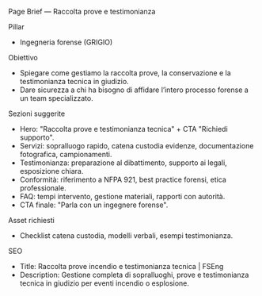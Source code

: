 Page Brief — Raccolta prove e testimonianza

Pillar
- Ingegneria forense (GRIGIO)

Obiettivo
- Spiegare come gestiamo la raccolta prove, la conservazione e la testimonianza tecnica in giudizio.
- Dare sicurezza a chi ha bisogno di affidare l’intero processo forense a un team specializzato.

Sezioni suggerite
- Hero: "Raccolta prove e testimonianza tecnica" + CTA "Richiedi supporto".
- Servizi: sopralluogo rapido, catena custodia evidenze, documentazione fotografica, campionamenti.
- Testimonianza: preparazione al dibattimento, supporto ai legali, esposizione chiara.
- Conformità: riferimento a NFPA 921, best practice forensi, etica professionale.
- FAQ: tempi intervento, gestione materiali, rapporti con autorità.
- CTA finale: "Parla con un ingegnere forense".

Asset richiesti
- Checklist catena custodia, modelli verbali, esempi testimonianza.

SEO
- Title: Raccolta prove incendio e testimonianza tecnica | FSEng
- Description: Gestione completa di sopralluoghi, prove e testimonianza tecnica in giudizio per eventi incendio o esplosione.
